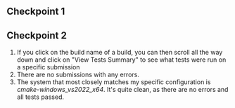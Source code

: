 ## Checkpoint 1

## Checkpoint 2
1. If you click on the build name of a build, you can then scroll all the way down and click on "View Tests Summary" to see what tests were run on a specific submission 
2. There are no submissions with any errors. 
3. The system that most closely matches my specific configuration is *cmake-windows_vs2022_x64*. It's quite clean, as there are no errors and all tests passed. 
